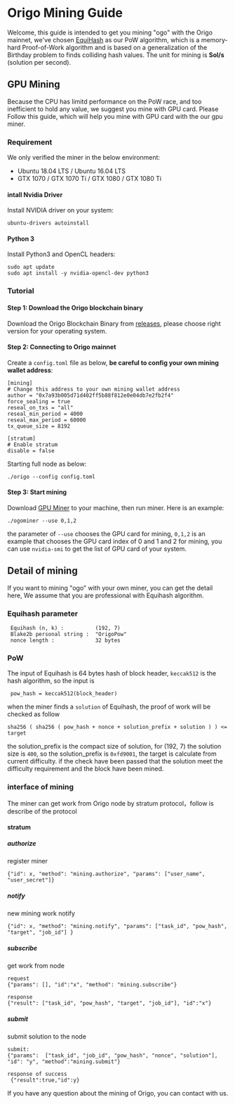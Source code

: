 # Origo Mining Guide

Welcome, this guide is intended to get you mining "ogo" with the Origo mainnet, we've chosen [EquiHash](https://en.wikipedia.org/wiki/Equihash) as our PoW algorithm, which is a memory-hard Proof-of-Work algorithm and is based on a generalization of the Birthday problem to finds colliding hash values. The unit for mining is **Sol/s** (solution per second).

## GPU Mining
Because the CPU has limitd performance on the PoW race, and too inefficient to hold any value, we suggest you mine with GPU card. 
Please Follow this guide, which will help you mine with GPU card with the our gpu miner.

### Requirement

We only verified the miner in the below environment:
* Ubuntu 18.04 LTS / Ubuntu 16.04 LTS
* GTX 1070 / GTX 1070 Ti / GTX 1080 / GTX 1080 Ti

#### intall Nvidia Driver

Install NVIDIA driver on your system:
```
ubuntu-drivers autoinstall
```
#### Python 3

Install Python3 and OpenCL headers:

```
sudo apt update
sudo apt install -y nvidia-opencl-dev python3
```

### Tutorial

#### Step 1: Download the Origo blockchain binary

Download the Origo Blockchain Binary from [releases](https://github.com/origolab/origo-binary/releases), please choose right version for your operating system.

#### Step 2: Connecting to Origo mainnet 

Create a `config.toml` file as below, **be careful to config your own mining wallet address**:

```
[mining]
# Change this address to your own mining wallet address
author = "0x7a93b005d71d402ff5b88f812e0e04db7e2fb2f4"
force_sealing = true
reseal_on_txs = "all"
reseal_min_period = 4000
reseal_max_period = 60000
tx_queue_size = 8192

[stratum]
# Enable stratum
disable = false
```

Starting full node as below:

```
./origo --config config.toml
```

#### Step 3: Start mining

Download [GPU Miner](../tools/miner/gpuminer) to your machine, then run miner. Here is an example:

```
./ogominer --use 0,1,2
```
the parameter of `--use` chooses the GPU card for mining, `0,1,2` is an example that chooses the GPU card index of 0 and 1 and 2 for mining, you can use `nvidia-smi` to get the list of GPU card of your system.

## Detail of mining
If you want to mining "ogo" with your own miner, you can get the detail here, We assume that you are professional with Equihash algorithm. 
### Equihash parameter
```
 Equihash (n, k) :          (192, 7) 
 Blake2b personal string :  "OrigoPow"
 nonce length :             32 bytes
```
### PoW
The input of Equihash is 64 bytes hash of block header, `keccak512` is the hash algorithm, so the input is 
```
 pow_hash = keccak512(block_header)
```
when the miner finds a `solution` of Equihash, the proof of work will be checked as follow
```
sha256 ( sha256 ( pow_hash + nonce + solution_prefix + solution ) ) <= target
```
the solution_prefix is the compact size of solution, for (192, 7) the solution size is `400`, so the solution_prefix is `0xfd9001`, the target is calculate from current difficulty. if the check have been passed that the solution meet the difficulty requirement and the block have been mined.
### interface of mining
The miner can get work from Origo node by stratum protocol，follow is describe of the protocol
#### stratum
##### authorize
register miner
```
{"id": x, "method": "mining.authorize", "params": ["user_name", "user_secret"]}
```
##### notify 
new mining work notify
```
{"id": x, "method": "mining.notify", "params": ["task_id", "pow_hash", "target", "job_id"] }
```
##### subscribe 
get work from node
```
request
{"params": [], "id":"x", "method": "mining.subscribe"}

response
{"result": ["task_id", "pow_hash", "target", "job_id"], "id":"x"}
```
##### submit 
submit solution to the node
```
submit: 
{"params":  ["task_id", "job_id", "pow_hash", "nonce", "solution"], "id": "y", "method":"mining.submit"}

response of success
 {"result":true,"id":y}  
```

If you have any question about the mining of Origo, you can contact with us.
